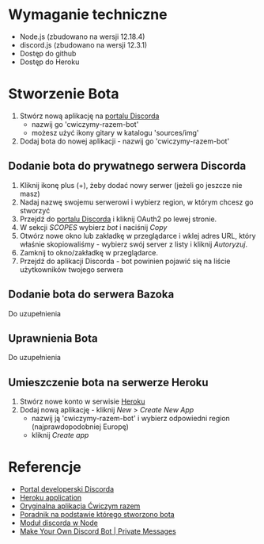 
Wymaganie techniczne
====================
* Node.js (zbudowano na wersji 12.18.4)
* discord.js (zbudowano na wersji 12.3.1)
* Dostęp do github
* Dostęp do Heroku

Stworzenie Bota
===============

1. Stwórz nową aplikację na [portalu Discorda](https://discordapp.com/developers/applications/) 
   * nazwij go 'cwiczymy-razem-bot'
   * możesz użyć ikony gitary w katalogu 'sources/img'
2. Dodaj bota do nowej aplikacji - nazwij go 'cwiczymy-razem-bot'

Dodanie bota do prywatnego serwera Discorda
-------------------------------------------

1. Kliknij ikonę plus (+), żeby dodać nowy serwer (jeżeli go jeszcze nie masz)
2. Nadaj nazwę swojemu serwerowi i wybierz region, w którym chcesz go stworzyć
3. Przejdź do [portalu Discorda](https://discordapp.com/developers/applications/) i kliknij OAuth2 po lewej stronie.
4. W sekcji _SCOPES_ wybierz _bot_ i naciśnij _Copy_
5. Otwórz nowe okno lub zakładkę w przeglądarce i wklej adres URL, który właśnie skopiowaliśmy - wybierz swój server z listy i kliknij _Autoryzuj_.
6. Zamknij to okno/zakładkę w przeglądarce.
7. Przejdź do aplikacji Discorda - bot powinien pojawić się na liście użytkowników twojego serwera

Dodanie bota do serwera Bazoka
------------------------------

Do uzupełnienia

Uprawnienia Bota
----------------

Do uzupełnienia

Umieszczenie bota na serwerze Heroku
------------------------------------

1. Stwórz nowe konto w serwisie [Heroku](https://heroku.com/)
2. Dodaj nową aplikację - kliknij _New_ > _Create New App_
   * nazwij ją 'cwiczymy-razem-bot' i wybierz odpowiedni region (najprawdopodobniej Europę)
   * kliknij _Create app_




Referencje
==========

* [Portal developerski Discorda](https://discord.com/developers/applications)
* [Heroku application](https://dashboard.heroku.com/)
* [Oryginalna aplikacja Ćwiczym razem](https://bazok-98f32.web.app/)
* [Poradnik na podstawie którego stworzono bota](https://thomlom.dev/create-a-discord-bot-under-15-minutes/)
* [Moduł discorda w Node](https://discord.js.org/)
* [Make Your Own Discord Bot | Private Messages](https://www.youtube.com/watch?v=v8YTRDQsFUo)
